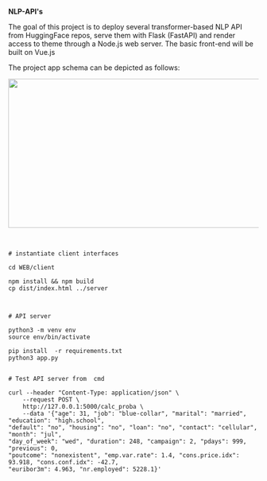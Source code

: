 


**NLP-API's**<br>

The goal of this project is to deploy several transformer-based NLP API from HuggingFace repos, serve them with Flask (FastAPI) and render access to theme through a Node.js web server. The basic front-end will be built on Vue.js

The project app schema can be depicted as follows:

<img src="https://i.ibb.co/mSf51mz/schema.jpg.jpg" width="700" height="300"><br><br>


```

# instantiate client interfaces

cd WEB/client

npm install && npm build 
cp dist/index.html ../server



# API server

python3 -m venv env
source env/bin/activate

pip install  -r requirements.txt
python3 app.py
```




```

# Test API server from  cmd

curl --header "Content-Type: application/json" \
	--request POST \
	http://127.0.0.1:5000/calc_proba \
    --data '{"age": 31, "job": "blue-collar", "marital": "married", "education": "high.school", 
"default": "no", "housing": "no", "loan": "no", "contact": "cellular", "month": "jul", 
"day_of_week": "wed", "duration": 248, "campaign": 2, "pdays": 999, "previous": 0, 
"poutcome": "nonexistent", "emp.var.rate": 1.4, "cons.price.idx": 93.918, "cons.conf.idx": -42.7,
"euribor3m": 4.963, "nr.employed": 5228.1}'
```

